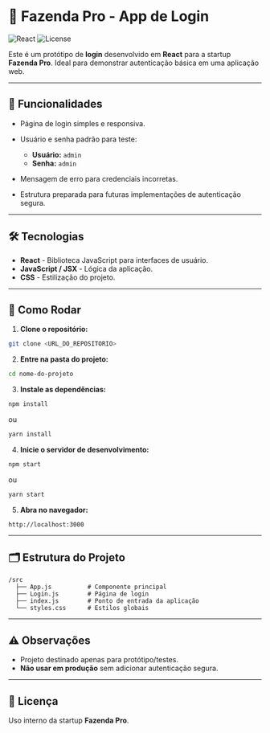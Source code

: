 # 🌾 Fazenda Pro - App de Login

![React](https://img.shields.io/badge/React-17.0.2-blue?logo=react\&logoColor=white) ![License](https://img.shields.io/badge/License-Internal-green)

Este é um protótipo de **login** desenvolvido em **React** para a startup **Fazenda Pro**. Ideal para demonstrar autenticação básica em uma aplicação web.

---

## 🔑 Funcionalidades

* Página de login simples e responsiva.
* Usuário e senha padrão para teste:

  * **Usuário:** `admin`
  * **Senha:** `admin`
* Mensagem de erro para credenciais incorretas.
* Estrutura preparada para futuras implementações de autenticação segura.

---

## 🛠 Tecnologias

* **React** - Biblioteca JavaScript para interfaces de usuário.
* **JavaScript / JSX** - Lógica da aplicação.
* **CSS** - Estilização do projeto.

---

## 🚀 Como Rodar

1. **Clone o repositório:**

```bash
git clone <URL_DO_REPOSITORIO>
```

2. **Entre na pasta do projeto:**

```bash
cd nome-do-projeto
```

3. **Instale as dependências:**

```bash
npm install
```

ou

```bash
yarn install
```

4. **Inicie o servidor de desenvolvimento:**

```bash
npm start
```

ou

```bash
yarn start
```

5. **Abra no navegador:**

```
http://localhost:3000
```

---

## 🗂 Estrutura do Projeto

```
/src
  ├── App.js          # Componente principal
  ├── Login.js        # Página de login
  ├── index.js        # Ponto de entrada da aplicação
  └── styles.css      # Estilos globais
```

---

## ⚠️ Observações

* Projeto destinado apenas para protótipo/testes.
* **Não usar em produção** sem adicionar autenticação segura.

---

## 📄 Licença

Uso interno da startup **Fazenda Pro**.
